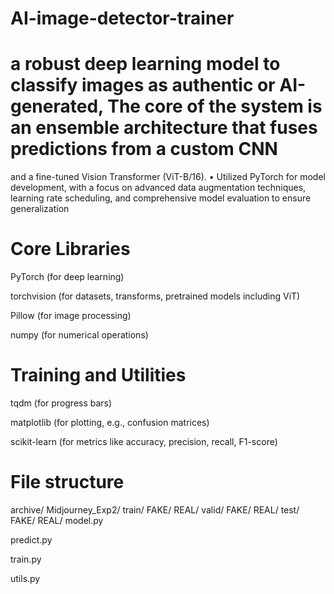 # AI-image-detector-trainer
# a robust deep learning model to classify images as authentic or AI-generated, The core of the system is an ensemble architecture that fuses predictions from a custom CNN
 and a fine-tuned Vision Transformer (ViT-B/16).
 • Utilized PyTorch for model development, with a focus on advanced data augmentation techniques, learning rate
 scheduling, and comprehensive model evaluation to ensure generalization
 
# Core Libraries

PyTorch (for deep learning)

torchvision (for datasets, transforms, pretrained models including ViT)

Pillow (for image processing)

numpy (for numerical operations)

# Training and Utilities

tqdm (for progress bars)

matplotlib (for plotting, e.g., confusion matrices)

scikit-learn (for metrics like accuracy, precision, recall, F1-score)

# File structure
archive/
  Midjourney_Exp2/
    train/
      FAKE/
      REAL/
    valid/
      FAKE/
      REAL/
    test/
      FAKE/
      REAL/
model.py

predict.py

train.py

utils.py
